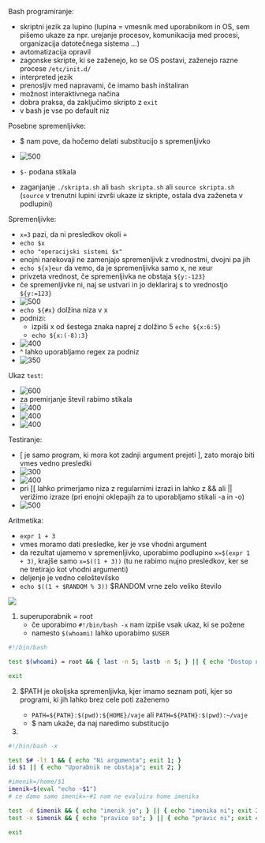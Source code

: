 Bash programiranje:
- skriptni jezik za lupino (lupina = vmesnik med uporabnikom in OS, sem pišemo ukaze za npr. urejanje procesov, komunikacija med procesi, organizacija datotečnega sistema ...)
- avtomatizacija opravil
- zagonske skripte, ki se zaženejo, ko se OS postavi, zaženejo razne procese `/etc/init.d/`
- interpreted jezik
- prenosljiv med napravami, če imamo bash inštaliran
- možnost interaktivnega načina
- dobra praksa, da zaključimo skripto z `exit`
- v bash je vse po default niz

Posebne spremenljivke:
- $ nam pove, da hočemo delati substitucijo s spremenljivko
- ![500](Pasted%20image%2020240321092425.png)
- `$-` podana stikala

- zaganjanje `./skripta.sh` ali `bash skripta.sh` ali `source skripta.sh` (`source` v trenutni lupini izvrši ukaze iz skripte, ostala dva zaženeta v podlupini)

Spremenljivke:
- `x=3` pazi, da ni presledkov okoli =
- `echo $x`
- `echo "operacijski sistemi $x"`
- enojni narekovaji ne zamenjajo spremenljivk z vrednostmi, dvojni pa jih
- `echo ${x}eur` da vemo, da je spremenljivka samo x, ne xeur
- privzeta vrednost, če spremenljivka ne obstaja `${y:-123}`
- če spremenljivke ni, naj se ustvari in jo deklariraj s to vrednostjo `${y:=123}`
- ![500](Pasted%20image%2020240321093857.png)
- `echo ${#x}` dolžina niza v x
- podnizi:
	- izpiši x od šestega znaka naprej z dolžino 5 `echo ${x:6:5}`
	- `echo ${x:(-8):3}`
- ![400](Pasted%20image%2020240321094034.png)
- ^ lahko uporabljamo regex za podniz
- ![350](Pasted%20image%2020240321094509.png)

Ukaz `test`:
- ![600](Pasted%20image%2020240321094601.png)
- za premirjanje števil rabimo stikala
- ![400](Pasted%20image%2020240321095038.png)
- ![400](Pasted%20image%2020240321095132.png)
- ![400](Pasted%20image%2020240321095205.png)

Testiranje:
- \[ je samo program, ki mora kot zadnji argument prejeti \], zato morajo biti vmes vedno presledki
- ![300](Pasted%20image%2020240321095602.png)
- ![400](Pasted%20image%2020240321095637.png)
- pri \[\[ lahko primerjamo niza z regularnimi izrazi in lahko z && ali || verižimo izraze (pri enojni oklepajih za to uporabljamo stikali -a in -o)
- ![500](Pasted%20image%2020240321095818.png)

Aritmetika:
- `expr 1 + 3`
- vmes moramo dati presledke, ker je vse vhodni argument
- da rezultat ujamemo v spremenljivko, uporabimo podlupino `x=$(expr 1 + 3)`, krajše samo `x=$((1 + 3))` (tu ne rabimo nujno presledkov, ker se ne tretirajo kot vhodni argumenti)
- deljenje je vedno celoštevilsko
- `echo $((1 + $RANDOM % 3))` $RANDOM vrne zelo veliko število

![](Pasted%20image%2020240321101802.png)

1. superuporabnik = root
	- če uporabimo `#!/bin/bash -x` nam izpiše vsak ukaz, ki se požene
	- namesto `$(whoami)` lahko uporabimo `$USER`
```bash
#!/bin/bash

test $(whoami) = root && { last -n 5; lastb -n 5; } || { echo "Dostop nedovoljen"; exit 1; }

exit
```

2. $PATH je okoljska spremenljivka, kjer imamo seznam poti, kjer so programi, ki jih lahko brez cele poti zaženemo
	- `PATH=${PATH}:$(pwd):${HOME}/vaje` ali `PATH=${PATH}:$(pwd):~/vaje`
	- $ nam ukaže, da naj naredimo substitucijo

3. 
```bash
#!/bin/bash -x

test $# -lt 1 && { echo "Ni argumenta"; exit 1; }
id $1 || { echo "Uporabnik ne obstaja"; exit 2; }

#imenik=/home/$1
imenik=$(eval "echo ~$1")
# ce damo samo imenik=~#1 nam ne evaluira home imenika

test -d $imenik && { echo "imenik je"; } || { echo "imenika ni"; exit 3; }
test -x $imenik && { echo "pravice so"; } || { echo "pravic ni"; exit 4; }

exit

```
